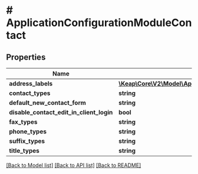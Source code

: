 # # ApplicationConfigurationModuleContact

## Properties

Name | Type | Description | Notes
------------ | ------------- | ------------- | -------------
**address_labels** | [**\Keap\Core\V2\Model\ApplicationConfigurationModuleContactAddressLabels**](ApplicationConfigurationModuleContactAddressLabels.md) |  | [optional]
**contact_types** | **string** |  | [optional]
**default_new_contact_form** | **string** |  | [optional]
**disable_contact_edit_in_client_login** | **bool** |  | [optional]
**fax_types** | **string** |  | [optional]
**phone_types** | **string** |  | [optional]
**suffix_types** | **string** |  | [optional]
**title_types** | **string** |  | [optional]

[[Back to Model list]](../../README.md#models) [[Back to API list]](../../README.md#endpoints) [[Back to README]](../../README.md)
